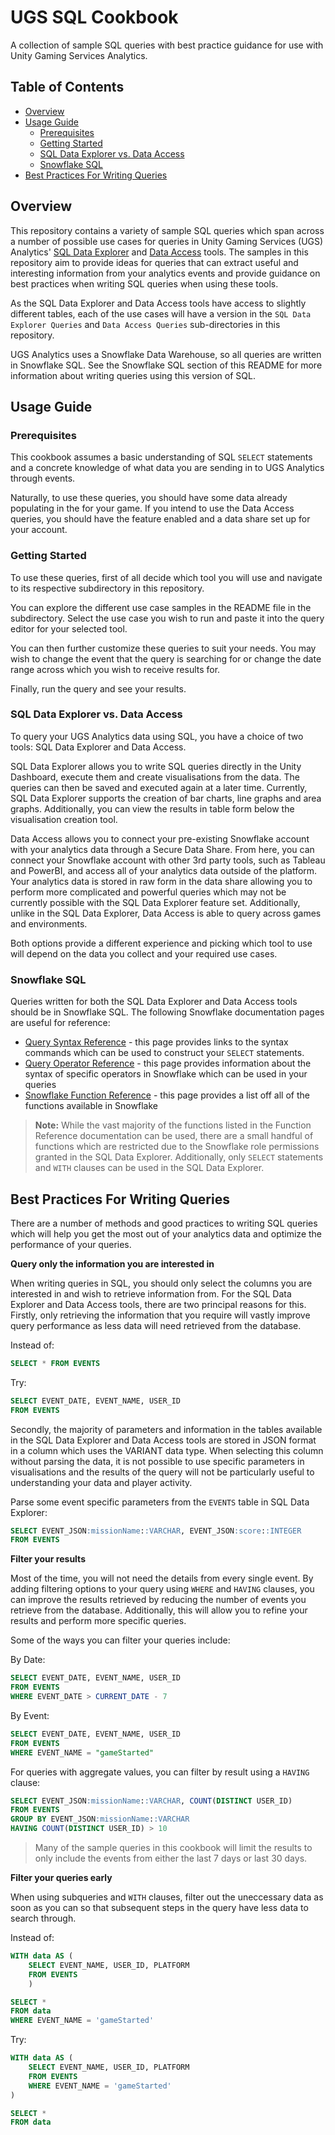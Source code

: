 # UGS SQL Cookbook

A collection of sample SQL queries with best practice guidance for use with Unity Gaming Services Analytics.

## Table of Contents

- [Overview](#overview)
- [Usage Guide](#usage-guide)
  - [Prerequisites](#prerequisites)
  - [Getting Started](#getting-started)
  - [SQL Data Explorer vs. Data Access](#sql-data-explorer-vs-data-access)
  - [Snowflake SQL](#snowflake-sql)
- [Best Practices For Writing Queries](#best-practices-for-writing-queries)


## Overview

This repository contains a variety of sample SQL queries which span across a number of possible use cases for queries in Unity Gaming Services (UGS) Analytics' [SQL Data Explorer](https://docs.unity.com/analytics/SQLDataExplorer.html) and [Data Access](https://docs.unity.com/analytics/DataAccess.html) tools. The samples in this repository aim to provide ideas for queries that can extract useful and interesting information from your analytics events and provide guidance on best practices when writing SQL queries when using these tools.

As the SQL Data Explorer and Data Access tools have access to slightly different tables, each of the use cases will have a version in the `SQL Data Explorer Queries` and `Data Access Queries` sub-directories in this repository.

UGS Analytics uses a Snowflake Data Warehouse, so all queries are written in Snowflake SQL. See the Snowflake SQL section of this README for more information about writing queries using this version of SQL.

## Usage Guide

### Prerequisites

This cookbook assumes a basic understanding of SQL `SELECT` statements and a concrete knowledge of what data you are sending in to UGS Analytics through events.

Naturally, to use these queries, you should have some data already populating in the for your game. If you intend to use the Data Access queries, you should have the feature enabled and a data share set up for your account.

### Getting Started

To use these queries, first of all decide which tool you will use and navigate to its respective subdirectory in this repository.

You can explore the different use case samples in the README file in the subdirectory. Select the use case you wish to run and paste it into the query editor for your selected tool.

You can then further customize these queries to suit your needs. You may wish to change the event that the query is searching for or change the date range across which you wish to receive results for.

Finally, run the query and see your results.

### SQL Data Explorer vs. Data Access

To query your UGS Analytics data using SQL, you have a choice of two tools: SQL Data Explorer and Data Access. 

SQL Data Explorer allows you to write SQL queries directly in the Unity Dashboard, execute them and create visualisations from the data. The queries can then be saved and executed again at a later time. Currently, SQL Data Explorer supports the creation of bar charts, line graphs and area graphs. Additionally, you can view the results in table form below the visualisation creation tool.

Data Access allows you to connect your pre-existing Snowflake account with your analytics data through a Secure Data Share. From here, you can connect your Snowflake account with other 3rd party tools, such as Tableau and PowerBI, and access all of your analytics data outside of the platform. Your analytics data is stored in raw form in the data share allowing you to perform more complicated and powerful queries which may not be currently possible with the SQL Data Explorer feature set. Additionally, unlike in the SQL Data Explorer, Data Access is able to query across games and environments.

Both options provide a different experience and picking which tool to use will depend on the data you collect and your required use cases.

### Snowflake SQL

Queries written for both the SQL Data Explorer and Data Access tools should be in Snowflake SQL. The following Snowflake documentation pages are useful for reference:

- [Query Syntax Reference](https://docs.snowflake.com/en/sql-reference/constructs.html) - this page provides links to the syntax commands which can be used to construct your `SELECT` statements.
- [Query Operator Reference](https://docs.snowflake.com/en/sql-reference/operators.html) - this page provides information about the syntax of specific operators in Snowflake which can be used in your queries
- [Snowflake Function Reference](https://docs.snowflake.com/en/sql-reference/functions-all.html) - this page provides a list off all of the functions available in Snowflake

> **Note:** While the vast majority of the functions listed in the Function Reference documentation can be used, there are a small handful of functions which are restricted due to the Snowflake role permissions granted in the SQL Data Explorer. Additionally, only `SELECT` statements and `WITH` clauses can be used in the SQL Data Explorer.

## Best Practices For Writing Queries

There are a number of methods and good practices to writing SQL queries which will help you get the most out of your analytics data and optimize the performance of your queries. 

**Query only the information you are interested in**

When writing queries in SQL, you should only select the columns you are interested in and wish to retrieve information from. For the SQL Data Explorer and Data Access tools, there are two principal reasons for this. Firstly, only retrieving the information that you require will vastly improve query performance as less data will need retrieved from the database. 

Instead of:

``` sql
SELECT * FROM EVENTS
```

Try:

``` sql
SELECT EVENT_DATE, EVENT_NAME, USER_ID
FROM EVENTS
```

Secondly, the majority of parameters and information in the tables available in the SQL Data Explorer and Data Access tools are stored in JSON format in a column which uses the VARIANT data type. When selecting this column without parsing the data, it is not possible to use specific parameters in visualisations and the results of the query will not be particularly useful to understanding your data and player activity.

Parse some event specific parameters from the `EVENTS` table in SQL Data Explorer:

```sql
SELECT EVENT_JSON:missionName::VARCHAR, EVENT_JSON:score::INTEGER
FROM EVENTS
```

**Filter your results**

Most of the time, you will not need the details from every single event. By adding filtering options to your query using `WHERE` and `HAVING` clauses, you can improve the results retrieved by reducing the number of events you retrieve from the database. Additionally, this will allow you to refine your results and perform more specific queries.

Some of the ways you can filter your queries include:

By Date:

``` sql
SELECT EVENT_DATE, EVENT_NAME, USER_ID
FROM EVENTS
WHERE EVENT_DATE > CURRENT_DATE - 7
```

By Event:

``` sql
SELECT EVENT_DATE, EVENT_NAME, USER_ID
FROM EVENTS
WHERE EVENT_NAME = "gameStarted"
```

For queries with aggregate values, you can filter by result using a `HAVING` clause:

``` sql
SELECT EVENT_JSON:missionName::VARCHAR, COUNT(DISTINCT USER_ID)
FROM EVENTS
GROUP BY EVENT_JSON:missionName::VARCHAR
HAVING COUNT(DISTINCT USER_ID) > 10
```

> Many of the sample queries in this cookbook will limit the results to only include the events from either the last 7 days or last 30 days.

**Filter your queries early**

When using subqueries and `WITH` clauses, filter out the uneccessary data as soon as you can so that subsequent steps in the query have less data to search through.

Instead of:

``` sql
WITH data AS (
    SELECT EVENT_NAME, USER_ID, PLATFORM 
    FROM EVENTS
    )

SELECT * 
FROM data
WHERE EVENT_NAME = 'gameStarted'
```

Try:

```sql
WITH data AS (
    SELECT EVENT_NAME, USER_ID, PLATFORM 
    FROM EVENTS
    WHERE EVENT_NAME = 'gameStarted'
)

SELECT * 
FROM data
```